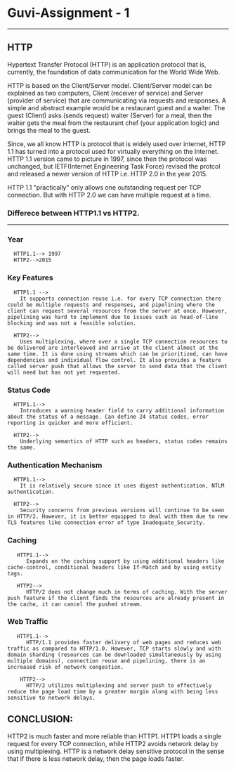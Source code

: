 # Guvi-Assignment - 1
--------
 HTTP  
--------
Hypertext Transfer Protocol (HTTP) is an application protocol that is, currently, the foundation of data communication for the World Wide Web.

HTTP is based on the Client/Server model. Client/Server model can be explained as two computers, Client (receiver of service) and Server (provider of service) that are communicating via requests and responses.
A simple and abstract example would be a restaurant guest and a waiter. The guest (Client) asks (sends request) waiter (Server) for a meal, then the waiter gets the meal from the restaurant chef (your application logic) and brings the meal to the guest.

Since, we all know HTTP is protocol that is widely used over internet, HTTP 1.1 has turned into a protocol used for virtually everything on the Internet. HTTP 1.1 version came to picture in 1997, since then the protocol was unchanged, but IETF(Internet Engineering Task Force) revised the protcol and released a newer version of HTTP i.e. HTTP 2.0 in the year 2015.

HTTP 1.1 "practically" only allows one outstanding request per TCP connection. But with HTTP 2.0 we can have multiple request at a time.

  ### Differece between HTTP1.1 vs HTTP2. 
---------------------------------------

### Year
      HTTP1.1--> 1997	          
      HTTP2-->2015


### Key Features 

      HTTP1.1 -->
        It supports connection reuse i.e. for every TCP connection there could be multiple requests and responses, and pipelining where the client can request several resources from the server at once. However, pipelining was hard to implement due to issues such as head-of-line blocking and was not a feasible solution.

      HTTP2-->
        Uses multiplexing, where over a single TCP connection resources to be delivered are interleaved and arrive at the client almost at the same time. It is done using streams which can be prioritized, can have dependencies and individual flow control. It also provides a feature called server push that allows the server to send data that the client will need but has not yet requested.


### Status Code 

      HTTP1.1-->
        Introduces a warning header field to carry additional information about the status of a message. Can define 24 status codes, error reporting is quicker and more efficient.
      
      HTTP2-->
        Underlying semantics of HTTP such as headers, status codes remains the same.
      
### Authentication Mechanism

      HTTP1.1-->
        It is relatively secure since it uses digest authentication, NTLM authentication.
      
      HTTP2-->
        Security concerns from previous versions will continue to be seen in HTTP/2. However, it is better equipped to deal with them due to new TLS features like connection error of type Inadequate_Security.
        
 ### Caching
 
       HTTP1.1-->
          Expands on the caching support by using additional headers like cache-control, conditional headers like If-Match and by using entity tags.
          
       HTTP2-->
          HTTP/2 does not change much in terms of caching. With the server push feature if the client finds the resources are already present in the cache, it can cancel the pushed stream.
       

### Web Traffic

       HTTP1.1-->
          HTTP/1.1 provides faster delivery of web pages and reduces web traffic as compared to HTTP/1.0. However, TCP starts slowly and with domain sharding (resources can be downloaded simultaneously by using multiple domains), connection reuse and pipelining, there is an increased risk of network congestion.
          
        HTTP2-->  
          HTTP/2 utilizes multiplexing and server push to effectively reduce the page load time by a greater margin along with being less sensitive to network delays.
          
          
          
          
          
## CONCLUSION: 

HTTP2 is much faster and more reliable than HTTP1. HTTP1 loads a single request for every TCP connection, while HTTP2 avoids network delay by using multiplexing. HTTP is a network delay sensitive protocol in the sense that if there is less network delay, then the page loads faster.          
        



